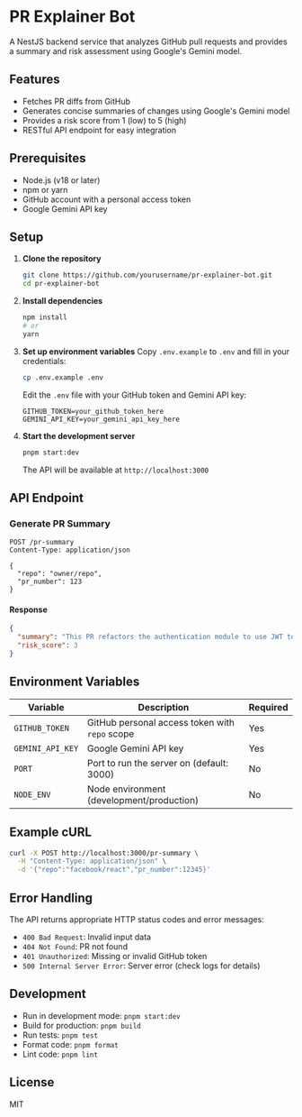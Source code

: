 # PR Explainer Bot

A NestJS backend service that analyzes GitHub pull requests and provides a summary and risk assessment using Google's Gemini model.

## Features

- Fetches PR diffs from GitHub
- Generates concise summaries of changes using Google's Gemini model
- Provides a risk score from 1 (low) to 5 (high)
- RESTful API endpoint for easy integration

## Prerequisites

- Node.js (v18 or later)
- npm or yarn
- GitHub account with a personal access token
- Google Gemini API key

## Setup

1. **Clone the repository**
   ```bash
   git clone https://github.com/yourusername/pr-explainer-bot.git
   cd pr-explainer-bot
   ```

2. **Install dependencies**
   ```bash
   npm install
   # or
   yarn
   ```

3. **Set up environment variables**
   Copy `.env.example` to `.env` and fill in your credentials:
   ```bash
   cp .env.example .env
   ```

   Edit the `.env` file with your GitHub token and Gemini API key:
   ```
   GITHUB_TOKEN=your_github_token_here
   GEMINI_API_KEY=your_gemini_api_key_here
   ```

4. **Start the development server**
   ```bash
   pnpm start:dev
   ```

   The API will be available at `http://localhost:3000`

## API Endpoint

### Generate PR Summary

```http
POST /pr-summary
Content-Type: application/json

{
  "repo": "owner/repo",
  "pr_number": 123
}
```

#### Response

```json
{
  "summary": "This PR refactors the authentication module to use JWT tokens...",
  "risk_score": 3
}
```

## Environment Variables

| Variable | Description | Required |
|----------|-------------|----------|
| `GITHUB_TOKEN` | GitHub personal access token with `repo` scope | Yes |
| `GEMINI_API_KEY` | Google Gemini API key | Yes |
| `PORT` | Port to run the server on (default: 3000) | No |
| `NODE_ENV` | Node environment (development/production) | No |

## Example cURL

```bash
curl -X POST http://localhost:3000/pr-summary \
  -H "Content-Type: application/json" \
  -d '{"repo":"facebook/react","pr_number":12345}'
```

## Error Handling

The API returns appropriate HTTP status codes and error messages:

- `400 Bad Request`: Invalid input data
- `404 Not Found`: PR not found
- `401 Unauthorized`: Missing or invalid GitHub token
- `500 Internal Server Error`: Server error (check logs for details)

## Development

- Run in development mode: `pnpm start:dev`
- Build for production: `pnpm build`
- Run tests: `pnpm test`
- Format code: `pnpm format`
- Lint code: `pnpm lint`

## License

MIT
